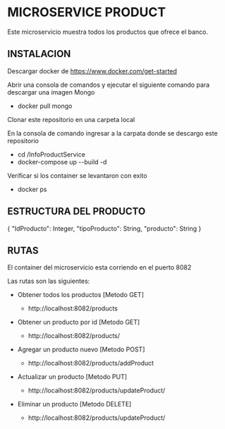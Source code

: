 # MICROSERVICE PRODUCT
Este microservicio muestra todos los productos que ofrece el banco.

## INSTALACION
Descargar docker de https://www.docker.com/get-started

Abrir una consola de comandos y ejecutar el siguiente comando para descargar una imagen Mongo
- docker pull mongo

Clonar este repositorio en una carpeta local

En la consola de comando ingresar a la carpata donde se descargo este repositorio
- cd <ruta>/InfoProductService
- docker-compose up --build -d

Verificar si los container se levantaron con exito
- docker ps

## ESTRUCTURA DEL PRODUCTO
{
  "IdProducto": Integer,
  "tipoProducto": String,
  "producto": String
}

## RUTAS
El container del microservicio esta corriendo en el puerto 8082

Las rutas son las siguientes:

- Obtener todos los productos [Metodo GET]
  - http://localhost:8082/products

- Obtener un producto por id [Metodo GET]
  - http://localhost:8082/products/<id>

- Agregar un producto nuevo [Metodo POST]
  - http://localhost:8082/products/addProduct

- Actualizar un producto [Metodo PUT]
  - http://localhost:8082/products/updateProduct/<id>

- Eliminar un producto [Metodo DELETE]
  - http://localhost:8082/products/updateProduct/<id>
